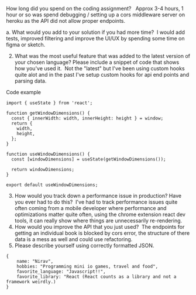 How long did you spend on the coding assignment?  
Approx 3-4 hours, 1 hour or so was spend debugging / setting up a cors middleware server on heroku as the API did not allow proper endpoints.

a. What would you add to your solution if you had more time? 
I would add tests, improved filtering and improve the UI/UX by spending some time on figma or sketch.

2. What was the most useful feature that was added to the latest version of your chosen
   language? Please include a snippet of code that shows how you&#39;ve used it. 
   Not the "latest" but I've been using custom hooks quite alot and in the past I've setup custom hooks for api end points and parsing data.

Code example

```
import { useState } from 'react';

function getWindowDimensions() {
  const { innerWidth: width, innerHeight: height } = window;
  return {
    width,
    height,
  };
}

function useWindowDimensions() {
  const [windowDimensions] = useState(getWindowDimensions());

  return windowDimensions;
}

export default useWindowDimensions;
```

3. How would you track down a performance issue in production? Have you ever had to do
this? 
I've had to track performance issues quite often coming from a mobile developer where performance and optimizations matter quite often, using the chrome extension react dev tools, it can really show where things are unnecessarily re-rendering.
4. How would you improve the API that you just used? 
The endpoints for getting an individual book is blocked by cors error, the structure of there data is a mess as well and could use refactoring.
5. Please describe yourself using correctly formatted JSON.

```
{
    name: "Nirav",
    hobbies: "Programming mini io games, travel and food",
    favorite_language: "Javascript!!",
    favorite_library: "React (React counts as a library and not a framework weirdly.)
}
```
